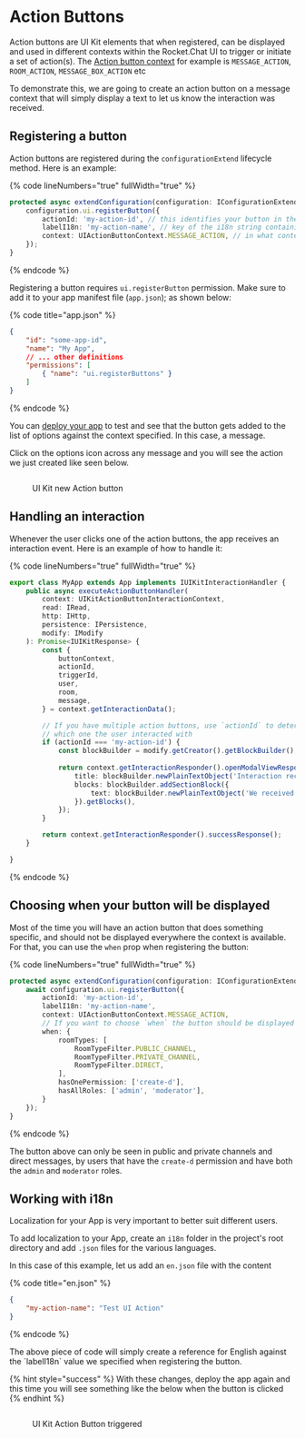 # Action Buttons

Action buttons are UI Kit elements that when registered, can be displayed and used in different contexts within the Rocket.Chat UI to trigger or initiate a set of action(s). The [Action button context](https://rocketchat.github.io/Rocket.Chat.Apps-engine/enums/ui\_uiactionbuttoncontext.uiactionbuttoncontext.html#message\_action) for example is `MESSAGE_ACTION`, `ROOM_ACTION`, `MESSAGE_BOX_ACTION` etc

To demonstrate this, we are going to create an action button on a message context that will simply display a text to let us know the interaction was received.

## Registering a button

Action buttons are registered during the `configurationExtend` lifecycle method. Here is an example:

{% code lineNumbers="true" fullWidth="true" %}
```typescript
protected async extendConfiguration(configuration: IConfigurationExtend, environmentRead: IEnvironmentRead): Promise<void> {
    configuration.ui.registerButton({
        actionId: 'my-action-id', // this identifies your button in the interaction event
        labelI18n: 'my-action-name', // key of the i18n string containing the name of the button
        context: UIActionButtonContext.MESSAGE_ACTION, // in what context the action button will be displayed in the UI
    });
}
```
{% endcode %}

Registering a button requires `ui.registerButton` permission. Make sure to add it to your app manifest file (`app.json`); as shown below:

{% code title="app.json" %}
```json
{
    "id": "some-app-id",
    "name": "My App",
    // ... other definitions
    "permissions": [
        { "name": "ui.registerButtons" }
    ]
}
```
{% endcode %}

You can [deploy your app](../getting-started/creating-an-app.md#testing-rocketchat-app) to test and see that the button gets added to the list of options against the context specified. In this case, a message.

Click on the options icon across any message and you will see the action we just created like seen below.

<figure><img src="../../.gitbook/assets/UI Kit new Action Button" alt=""><figcaption><p>UI Kit new Action button</p></figcaption></figure>

## Handling an interaction

Whenever the user clicks one of the action buttons, the app receives an interaction event. Here is an example of how to handle it:

{% code lineNumbers="true" fullWidth="true" %}
```typescript
export class MyApp extends App implements IUIKitInteractionHandler {
    public async executeActionButtonHandler(
        context: UIKitActionButtonInteractionContext,
        read: IRead,
        http: IHttp,
        persistence: IPersistence,
        modify: IModify
    ): Promise<IUIKitResponse> {
        const { 
            buttonContext, 
            actionId, 
            triggerId, 
            user, 
            room, 
            message,
        } = context.getInteractionData();

        // If you have multiple action buttons, use `actionId` to determine 
        // which one the user interacted with
        if (actionId === 'my-action-id') {
            const blockBuilder = modify.getCreator().getBlockBuilder();
            
            return context.getInteractionResponder().openModalViewResponse({
                title: blockBuilder.newPlainTextObject('Interaction received'),
                blocks: blockBuilder.addSectionBlock({
                    text: blockBuilder.newPlainTextObject('We received your interaction, thanks!')
                }).getBlocks(),
            });
        }

        return context.getInteractionResponder().successResponse();
    }

}
```
{% endcode %}

## Choosing when your button will be displayed

Most of the time you will have an action button that does something specific, and should not be displayed everywhere the context is available. For that, you can use the `when` prop when registering the button:

{% code lineNumbers="true" fullWidth="true" %}
```typescript
protected async extendConfiguration(configuration: IConfigurationExtend, environmentRead: IEnvironmentRead): Promise<void> {
    await configuration.ui.registerButton({
        actionId: 'my-action-id',
        labelI18n: 'my-action-name',
        context: UIActionButtonContext.MESSAGE_ACTION,
        // If you want to choose `when` the button should be displayed
        when: {
            roomTypes: [
                RoomTypeFilter.PUBLIC_CHANNEL, 
                RoomTypeFilter.PRIVATE_CHANNEL, 
                RoomTypeFilter.DIRECT,
            ],
            hasOnePermission: ['create-d'],
            hasAllRoles: ['admin', 'moderator'],
        }
    });
}
```
{% endcode %}

The button above can only be seen in public and private channels and direct messages, by users that have the `create-d` permission and have both the `admin` and `moderator` roles.

## Working with i18n

Localization for your App is very important to better suit different users.

To add localization to your App, create an `i18n` folder in the project's root directory and add `.json` files for the various languages.

In this case of this example, let us add an `en.json` file with the content

{% code title="en.json" %}
```json
{
    "my-action-name": "Test UI Action"
}
```
{% endcode %}

The above piece of code will simply create a reference for English against the \`labelI18n\` value we specified when registering the button.

{% hint style="success" %}
With these changes, deploy the app again and this time you will see something like the below when the button is clicked
{% endhint %}

<figure><img src="../../.gitbook/assets/UI Kit Action Button triggered" alt=""><figcaption><p>UI Kit Action Button triggered</p></figcaption></figure>
